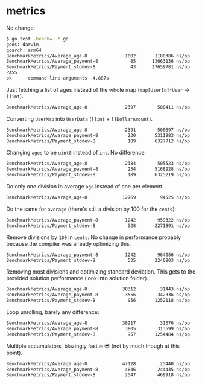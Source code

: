 # metrics

No change:

```bash
$ go test -bench=. *.go
goos: darwin
goarch: arm64
BenchmarkMetrics/Average_age-8         	    1002	   1180386 ns/op
BenchmarkMetrics/Average_payment-8     	      85	  13663136 ns/op
BenchmarkMetrics/Payment_stddev-8      	      43	  27659781 ns/op
PASS
ok  	command-line-arguments	4.887s
```

Just fetching a list of ages instead of the whole map (`map[UserId]*User` -> `[]int`).

```bash
BenchmarkMetrics/Average_age-8         	    2397	    500411 ns/op
```

Converting `UserMap` into `UserData` (`[]int` + `[]DollarAmount`).

```bash
BenchmarkMetrics/Average_age-8         	    2391	    500697 ns/op
BenchmarkMetrics/Average_payment-8     	     230	   5311983 ns/op
BenchmarkMetrics/Payment_stddev-8      	     189	   6327712 ns/op
```

Changing `ages` to be `uint8` instead of `int`. No difference.

```bash
BenchmarkMetrics/Average_age-8         	    2384	    505523 ns/op
BenchmarkMetrics/Average_payment-8     	     234	   5168928 ns/op
BenchmarkMetrics/Payment_stddev-8      	     189	   6325219 ns/op
```

Do only one division in average `age` instead of one per element.

```bash
BenchmarkMetrics/Average_age-8         	   12769	     94525 ns/op 
```

Do the same for `average` (there's still a division by 100 for the `cents`):

```bash
BenchmarkMetrics/Average_payment-8     	    1242	    959322 ns/op
BenchmarkMetrics/Payment_stddev-8      	     528	   2271891 ns/op
```

Remove divisions by `100` in `cents`. No change in performance probably because the compiler was already optimizing this.

```bash
BenchmarkMetrics/Average_payment-8     	    1242	    964086 ns/op
BenchmarkMetrics/Payment_stddev-8      	     535	   2240803 ns/op
```

Removing most divisions and optimizing standard deviation. This gets to the provided solution performance (look into solution folder).

```bash
BenchmarkMetrics/Average_age-8         	   38312	     31443 ns/op
BenchmarkMetrics/Average_payment-8     	    3556	    342336 ns/op
BenchmarkMetrics/Payment_stddev-8      	     956	   1252118 ns/op
```

Loop unrolling, barely any difference:

```bash
BenchmarkMetrics/Average_age-8         	   38217	     31376 ns/op
BenchmarkMetrics/Average_payment-8     	    3805	    313599 ns/op
BenchmarkMetrics/Payment_stddev-8      	     957	   1254484 ns/op
```

Multiple accumulators, blazingly fast :fire: :sunglasses: (not by much though at this point).

```bash
BenchmarkMetrics/Average_age-8         	   47128	     25440 ns/op
BenchmarkMetrics/Average_payment-8     	    4846	    244435 ns/op
BenchmarkMetrics/Payment_stddev-8      	    2547	    469918 ns/op
```
